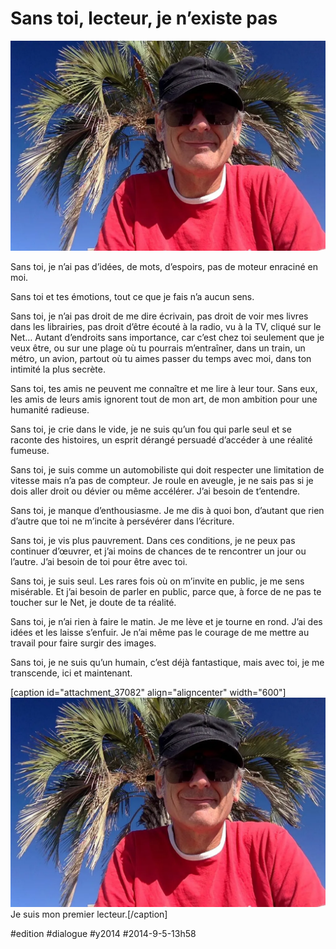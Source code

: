 # Sans toi, lecteur, je n’existe pas

![](_i/auteur.webp)

Sans toi, je n’ai pas d’idées, de mots, d’espoirs, pas de moteur enraciné en moi.

Sans toi et tes émotions, tout ce que je fais n’a aucun sens.

Sans toi, je n’ai pas droit de me dire écrivain, pas droit de voir mes livres dans les librairies, pas droit d’être écouté à la radio, vu à la TV, cliqué sur le Net… Autant d’endroits sans importance, car c’est chez toi seulement que je veux être, ou sur une plage où tu pourrais m’entraîner, dans un train, un métro, un avion, partout où tu aimes passer du temps avec moi, dans ton intimité la plus secrète.

Sans toi, tes amis ne peuvent me connaître et me lire à leur tour. Sans eux, les amis de leurs amis ignorent tout de mon art, de mon ambition pour une humanité radieuse.

Sans toi, je crie dans le vide, je ne suis qu’un fou qui parle seul et se raconte des histoires, un esprit dérangé persuadé d’accéder à une réalité fumeuse.

Sans toi, je suis comme un automobiliste qui doit respecter une limitation de vitesse mais n’a pas de compteur. Je roule en aveugle, je ne sais pas si je dois aller droit ou dévier ou même accélérer. J’ai besoin de t’entendre.

Sans toi, je manque d’enthousiasme. Je me dis à quoi bon, d’autant que rien d’autre que toi ne m’incite à persévérer dans l’écriture.

Sans toi, je vis plus pauvrement. Dans ces conditions, je ne peux pas continuer d’œuvrer, et j’ai moins de chances de te rencontrer un jour ou l’autre. J’ai besoin de toi pour être avec toi.

Sans toi, je suis seul. Les rares fois où on m’invite en public, je me sens misérable. Et j’ai besoin de parler en public, parce que, à force de ne pas te toucher sur le Net, je doute de ta réalité.

Sans toi, je n’ai rien à faire le matin. Je me lève et je tourne en rond. J’ai des idées et les laisse s’enfuir. Je n’ai même pas le courage de me mettre au travail pour faire surgir des images.

Sans toi, je ne suis qu’un humain, c’est déjà fantastique, mais avec toi, je me transcende, ici et maintenant.

[caption id="attachment\_37082" align="aligncenter" width="600"]![Parce qu’il faut une photo poir illusrer le billet.](_i/auteur.webp) Je suis mon premier lecteur.[/caption]



#edition #dialogue #y2014 #2014-9-5-13h58
